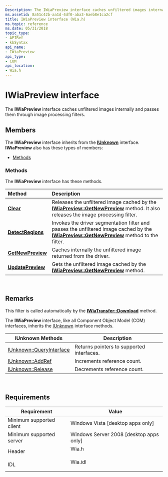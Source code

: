 ```yaml
---
Description: The IWiaPreview interface caches unfiltered images internally and passes them through image processing filters.
ms.assetid: 8a51c42b-aa1d-4df0-aba3-6aeb8e1ca2cf
title: IWiaPreview interface (Wia.h)
ms.topic: reference
ms.date: 05/31/2018
topic_type: 
- APIRef
- kbSyntax
api_name: 
- IWiaPreview
api_type: 
- COM
api_location: 
- Wia.h
---
```


# IWiaPreview interface

The **IWiaPreview** interface caches unfiltered images internally and passes them through image processing filters.

## Members

The **IWiaPreview** interface inherits from the [**IUnknown**](/windows/win32/api/unknwn/nn-unknwn-iunknown) interface. **IWiaPreview** also has these types of members:

-   [Methods](#methods)

### Methods

The **IWiaPreview** interface has these methods.



| Method                                                  | Description                                                                                                                                                                                 |
|:--------------------------------------------------------|:--------------------------------------------------------------------------------------------------------------------------------------------------------------------------------------------|
| [**Clear**](-wia-iwiapreview-clear.md)                 | Releases the unfiltered image cached by the [**IWiaPreview::GetNewPreview**](-wia-iwiapreview-getnewpreview.md) method. It also releases the image processing filter. <br/>          |
| [**DetectRegions**](-wia-iwiapreview-detectregions.md) | Invokes the driver segmentation filter and passes the unfiltered image cached by the [**IWiaPreview::GetNewPreview**](-wia-iwiapreview-getnewpreview.md) method to the filter. <br/> |
| [**GetNewPreview**](-wia-iwiapreview-getnewpreview.md) | Caches internally the unfiltered image returned from the driver. <br/>                                                                                                                |
| [**UpdatePreview**](-wia-iwiapreview-updatepreview.md) | Gets the unfiltered image cached by the [**IWiaPreview::GetNewPreview**](-wia-iwiapreview-getnewpreview.md) method. <br/>                                                            |



 

## Remarks

This filter is called automatically by the [**IWiaTransfer::Download**](-wia-iwiatransfer-download.md) method.

The **IWiaPreview** interface, like all Component Object Model (COM) interfaces, inherits the [IUnknown](/windows/win32/api/unknwn/nn-unknwn-iunknown) interface methods.



| IUnknown Methods                                        | Description                               |
|---------------------------------------------------------|-------------------------------------------|
| [IUnknown::QueryInterface](/windows/win32/api/unknwn/nf-unknwn-iunknown-queryinterface(q)) | Returns pointers to supported interfaces. |
| [IUnknown::AddRef](/windows/win32/api/unknwn/nf-unknwn-iunknown-addref)                 | Increments reference count.               |
| [IUnknown::Release](/windows/win32/api/unknwn/nf-unknwn-iunknown-release)               | Decrements reference count.               |



 

## Requirements



| Requirement | Value |
|-------------------------------------|------------------------------------------------------------------------------------|
| Minimum supported client<br/> | Windows Vista \[desktop apps only\]<br/>                                     |
| Minimum supported server<br/> | Windows Server 2008 \[desktop apps only\]<br/>                               |
| Header<br/>                   | <dl> <dt>Wia.h</dt> </dl>   |
| IDL<br/>                      | <dl> <dt>Wia.idl</dt> </dl> |



 

 
